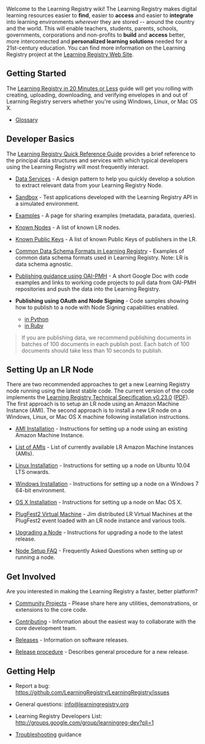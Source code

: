 Welcome to the Learning Registry wiki! The Learning Registry makes digital learning resources easier to **find**, easier to **access** and easier to **integrate** into learning environments _wherever_ they are stored -- around the country and the world. This will enable teachers, students, parents, schools, governments, corporations and non-profits to **build** and **access** better, more interconnected and **personalized learning solutions** needed for a 21st-century education. You can find more information on the Learning Registry project at the [Learning Registry Web Site](http://learningregistry.org).

## Getting Started

The [Learning Registry in 20 Minutes or Less](http://docs.learningregistry.org/en/latest/start/20min.html)  guide will get you rolling with creating, uploading, downloading, and verifying envelopes in and out of Learning Registry servers whether you're using Windows, Linux, or Mac OS X.

* [Glossary](https://github.com/LearningRegistry/LearningRegistry/wiki/Glossary)

## Developer Basics

The [Learning Registry Quick Reference Guide](https://docs.google.com/document/d/1Bq_69wnnQJ56O6jyLK2C_fcp-Ovb7MYxXUXD0Rl1Mag/edit?authkey=CK7k5r8F&hl=en_US&authkey=CK7k5r8F) provides a brief reference to the principal data structures and services with which typical developers using the Learning Registry will most frequently interact.

* [Data Services](http://learningregistry.github.com/LearningRegistry/data-services/) - A design pattern to help you quickly develop a solution to extract relevant data from your Learning Registry Node.

* [Sandbox](http://sandbox.learningregistry.org) - Test applications developed with the Learning Registry API in a simulated environment.

* [Examples](https://github.com/LearningRegistry/LearningRegistry/wiki/Examples) - A page for sharing examples (metadata, paradata, queries).

* [Known Nodes](https://github.com/LearningRegistry/LearningRegistry/wiki/Known-Nodes) - A list of known LR nodes.

* [Known Public Keys](https://docs.google.com/spreadsheet/ccc?key=0AvuZnuv2HuPWdEhmNTREcGhRc0NaRUpybnlaN2M5cWc#gid=0) - A list of known Public Keys of publishers in the LR.

* [Common Data Schema Formats in Learning Registry](https://github.com/LearningRegistry/LearningRegistry/wiki/Common-Data-Schema-Formats-in-Learning-Registry) - Examples of common data schema formats used in Learning Registry. Note: LR is data schema agnostic.

* [Publishing guidance using OAI-PMH](http://goo.gl/yOihy) - A short Google Doc with code examples and links to working code projects to pull data from OAI-PMH repositories and push the data into the Learning Registry.

* **Publishing using OAuth and Node Signing** - Code samples showing how to publish to a node with Node Signing capabilities enabled.
  * [in Python](https://gist.github.com/3874176)
  * [in Ruby](https://gist.github.com/4708906)


> If you are publishing data, we recommend publishing documents in batches of 100 documents in each publish post.  Each batch of 100 documents should take less than 10 seconds to publish.

## Setting Up an LR Node

There are two recommended approaches to get a new Learning Registry node running using the latest stable code.  The current version of the code implements the [Learning Registry Technical Specification v0.23.0](https://docs.google.com/document/d/1fRbDpM0BKvNc4WzDzX0pNUpfPtFAsKpKGnOyRhRok-8/edit?hl=en_US) ([PDF](http://www.adlnet.gov/wp-content/uploads/2012/02/learning_registry_technical_specification_0.23.0.pdf)).  The first approach is to setup an LR node using an Amazon Machine Instance (AMI).  The second approach is to install a new LR node on a Windows, Linux, or Mac OS X machine following installation instructions.

* [AMI Installation](https://docs.google.com/a/adlnet.gov/document/d/1XxEyv1y6Nv2ELTPAoS7l3UHwjuwg7Q981xGbQ-5v6yQ/edit?hl=en_US) - Instructions for setting up a node using an existing Amazon Machine Instance.  

* [List of AMIs](https://github.com/LearningRegistry/LearningRegistry/wiki/Current-AMI-Instances) - List of currently available LR Amazon Machine Instances (AMIs).

* [Linux Installation](https://github.com/LearningRegistry/LearningRegistry/wiki/Linux-Installation-Guide) - Instructions for setting up a node on Ubuntu 10.04 LTS onwards.

* [Windows Installation](https://github.com/LearningRegistry/LearningRegistry/wiki/Windows-Installation-Guide) - Instructions for setting up a node on a Windows 7 64-bit environment.

* [OS X Installation](https://github.com/LearningRegistry/LearningRegistry/wiki/Proposed-OS-X-Installation-Instructions) - Instructions for setting up a node on Mac OS X.

* [PlugFest2 Virtual Machine](https://github.com/LearningRegistry/LearningRegistry/wiki/PlugFest2-Virtual-Machine) - Jim distributed LR Virtual Machines at the PlugFest2 event loaded with an LR node instance and various tools.

* [Upgrading a Node](https://github.com/LearningRegistry/LearningRegistry/wiki/Upgrading-a-Node) - Instructions for upgrading a node to the latest release.

* [Node Setup FAQ](https://github.com/LearningRegistry/LearningRegistry/wiki/Node-Setup-FAQ) - Frequently Asked Questions when setting up or running a node. 

## Get Involved

Are you interested in making the Learning Registry a faster, better platform? 

* [Community Projects](https://github.com/LearningRegistry/LearningRegistry/wiki/Community-Projects) - Please share here any utilities, demonstrations, or extensions to the core code.

* [Contributing](https://github.com/LearningRegistry/LearningRegistry/wiki/Contributing-to-the-Learning-Registry) - Information about the easiest way to collaborate with the core development team.

* [Releases](https://github.com/LearningRegistry/LearningRegistry/wiki/Releases) - Information on software releases.

* [Release procedure](https://github.com/LearningRegistry/LearningRegistry/wiki/Release-procedure) - Describes general procedure for a new release.

## Getting Help

* Report a bug: https://github.com/LearningRegistry/LearningRegistry/issues

* General questions: info@learningregistry.org

* Learning Registry Developers List: http://groups.google.com/group/learningreg-dev?pli=1

* [Troubleshooting](https://github.com/LearningRegistry/LearningRegistry/wiki/Troubleshooting) guidance